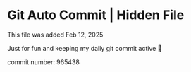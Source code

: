 # Git Auto Commit | Hidden File

This file was added Feb 12, 2025

Just for fun and keeping my daily git commit active 🤪

commit number: 965438
